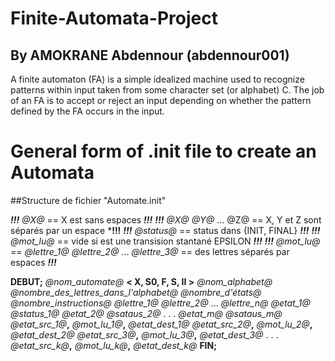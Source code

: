 # Finite-Automata-Project

## By AMOKRANE Abdennour (abdennour001)

A finite automaton (FA) is a simple idealized machine used to recognize patterns within input taken from some character set (or alphabet) C. The job of an FA is to accept or reject an input depending on whether the pattern defined by the FA occurs in the input.

# General form of .init file to create an Automata

##Structure de fichier "Automate.init"

***!!!*** *@X@* == X est sans espaces ***!!!***
***!!!*** *@X@* *@Y@* ... @Z@ == X, Y et Z sont séparés par un espace ***!!!**
***!!!*** *@status@* == status dans {INIT, FINAL} ***!!!***
***!!!*** *@mot_lu@* == vide si est une transision stantané EPSILON ***!!!***
***!!!*** *@mot_lu@* == *@lettre_1@* *@lettre_2@* ... *@lettre_3@* == des lettres séparés par espaces ***!!!***

**DEBUT;**
*@nom_automate@* **< X, S0, F, S, II >**
*@nom_alphabet@* *@nombre_des_lettres_dans_l'alphabet@*
*@nombre_d'états@*
*@nombre_instructions@*
*@lettre_1@* *@lettre_2@* ... *@lettre_n@*
*@etat_1@* *@status_1@*
*@etat_2@* *@sataus_2@*
.
.
.
*@etat_m@* *@sataus_m@*
*@etat_src_1@***,** *@mot_lu_1@***,** *@etat_dest_1@*
*@etat_src_2@***,** *@mot_lu_2@***,** *@etat_dest_2@*
*@etat_src_3@***,** *@mot_lu_3@***,** *@etat_dest_3@*
.
.
.
*@etat_src_k@***,** *@mot_lu_k@***,** *@etat_dest_k@*
**FIN;**